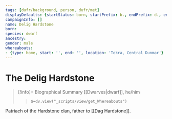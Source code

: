 ```yaml
---
tags: [dufr/background, person, dufr/met]
displayDefaults: {startStatus: born, startPrefix: b., endPrefix: d., endStatus: died}
campaignInfo: []
name: Delig Hardstone
born:
species: dwarf
ancestry:
gender: male
whereabouts:
- {type: home, start: '', end: '', location: 'Tokra, Central Dunmar'}
---
```

# The Delig Hardstone
>[!info]+ Biographical Summary
>[[Dwarves|dwarf]], he/him
>> `$=dv.view("_scripts/view/get_Whereabouts")`

Patriach of the Hardstone clan, father to [[Dag Hardstone]]. 